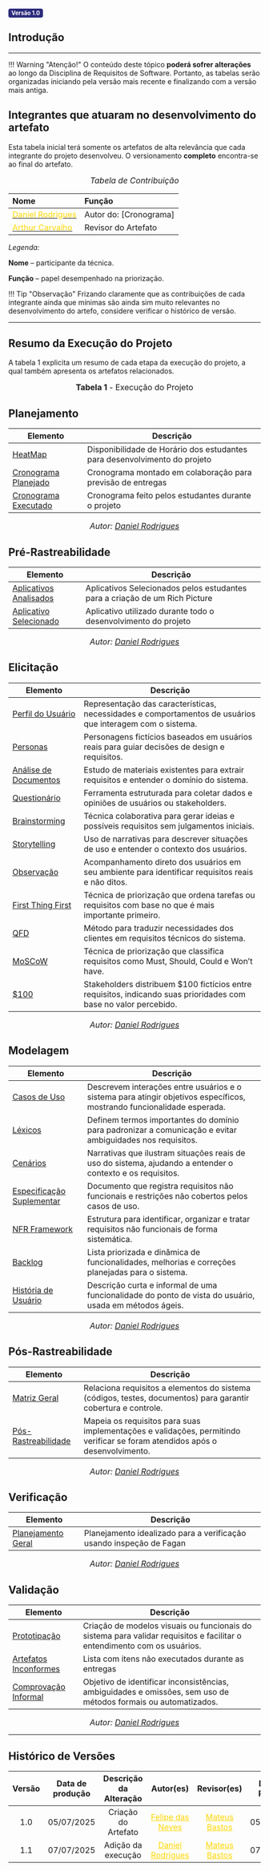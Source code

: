 <span style="background-color:#2c2c7c; color:white; font-size:0.8em; font-weight: bold; padding:2px 6px; border-radius:4px;">Versão 1.0</span>

## Introdução

---

!!! Warning "Atenção!"
    O conteúdo deste tópico **poderá sofrer alterações** ao longo da Disciplina de Requisitos de Software. Portanto, as tabelas serão organizadas iniciando pela versão mais recente e finalizando com a versão mais antiga.

## Integrantes que atuaram no desenvolvimento do artefato

Esta tabela inicial terá somente os artefatos de alta relevância que cada integrante do projeto desenvolveu. O versionamento **completo** encontra-se ao final do artefato.

<font size="3"><p style="text-align: center">_Tabela de Contribuição_</p></font>

| Nome | Função |
| :--- | :--- |
| [<span style="color:gold;">Daniel Rodrigues</span>](https://github.com/zDrNz) | Autor do: [Cronograma]
| [<span style="color:gold;">Arthur Carvalho</span>](https://github.com/arthurlleite) | Revisor do Artefato |

*Legenda:* 

**Nome** – participante da técnica. 

**Função** – papel desempenhado na priorização. 

!!! Tip "Observação"
    Frizando claramente que as contribuições de cada integrante ainda que mínimas são ainda sim muito relevantes no desenvolvimento do artefo, considere verificar o histórico de versão. 

---

## Resumo da Execução do Projeto

A tabela 1 explicita um resumo de cada etapa da execução do projeto, a qual também apresenta os artefatos relacionados.

<font size="3"><p style="text-align: center"><b>Tabela 1</b> - Execução do Projeto</p></font>

## Planejamento

| **Elemento** | **Descrição**  |
| ------------ | ------------- |
| [HeatMap](https://requisitos-de-software.github.io/2025.1-CelularSeguro/documento-planejamento/heatmap)       | Disponibilidade de Horário dos estudantes para desenvolvimento do projeto |
| [Cronograma Planejado](https://requisitos-de-software.github.io/2025.1-CelularSeguro/documento-planejamento/cronograma-planejado)       | Cronograma montado em colaboração para previsão de entregas |
| [Cronograma Executado](https://requisitos-de-software.github.io/2025.1-CelularSeguro/documento-planejamento/cronograma-executado)      | Cronograma feito pelos estudantes durante o projeto |


<font size="3"><p style="text-align: center">_Autor: [Daniel Rodrigues](https://github.com/zDrNz)_</p></font>

## Pré-Rastreabilidade

| **Elemento** | **Descrição**  |
| ------------ | ------------- |
| [Aplicativos Analisados](https://requisitos-de-software.github.io/2025.1-CelularSeguro/documento-pre-rastreabilidade/aplicativos_analisados)      | Aplicativos Selecionados pelos estudantes para a criação de um Rich Picture |
| [Aplicativo Selecionado](https://requisitos-de-software.github.io/2025.1-CelularSeguro/documento-pre-rastreabilidade/aplicativo_selecionado)       | Aplicativo utilizado durante todo o desenvolvimento do projeto |

<font size="3"><p style="text-align: center">_Autor: [Daniel Rodrigues](https://github.com/zDrNz)_</p></font>

## Elicitação

| **Elemento** | **Descrição**  |
| ------------ | ------------- |
| [Perfil do Usuário](https://requisitos-de-software.github.io/2025.1-CelularSeguro/documento-elicitacao/PerfilUsuario)       | Representação das características, necessidades e comportamentos de usuários que interagem com o sistema. |
| [Personas](https://requisitos-de-software.github.io/2025.1-CelularSeguro/documento-elicitacao/Personas)       | Personagens fictícios baseados em usuários reais para guiar decisões de design e requisitos. |
| [Análise de Documentos](https://requisitos-de-software.github.io/2025.1-CelularSeguro/documento-elicitacao/AnalisedeDocumentos)       | Estudo de materiais existentes para extrair requisitos e entender o domínio do sistema. |
| [Questionário](https://requisitos-de-software.github.io/2025.1-CelularSeguro/documento-elicitacao/Questionario)       | Ferramenta estruturada para coletar dados e opiniões de usuários ou stakeholders. |
| [Brainstorming](https://requisitos-de-software.github.io/2025.1-CelularSeguro/documento-elicitacao/Brainstorming)       | Técnica colaborativa para gerar ideias e possíveis requisitos sem julgamentos iniciais. |
| [Storytelling](https://requisitos-de-software.github.io/2025.1-CelularSeguro/documento-elicitacao/Storytelling)       | Uso de narrativas para descrever situações de uso e entender o contexto dos usuários. |
| [Observação](https://requisitos-de-software.github.io/2025.1-CelularSeguro/documento-elicitacao/Observacao)       | Acompanhamento direto dos usuários em seu ambiente para identificar requisitos reais e não ditos. |
| [First Thing First](https://requisitos-de-software.github.io/2025.1-CelularSeguro/documento-elicitacao/FirstThingFirst)       | Técnica de priorização que ordena tarefas ou requisitos com base no que é mais importante primeiro. |
| [QFD](https://requisitos-de-software.github.io/2025.1-CelularSeguro/documento-elicitacao/QFD)       | Método para traduzir necessidades dos clientes em requisitos técnicos do sistema. |
| [MoSCoW](https://requisitos-de-software.github.io/2025.1-CelularSeguro/documento-elicitacao/MoSCoW)       | Técnica de priorização que classifica requisitos como Must, Should, Could e Won’t have. |
| [$100](https://requisitos-de-software.github.io/2025.1-CelularSeguro/documento-elicitacao/100)       | Stakeholders distribuem $100 fictícios entre requisitos, indicando suas prioridades com base no valor percebido. |

<font size="3"><p style="text-align: center">_Autor: [Daniel Rodrigues](https://github.com/zDrNz)_</p></font>

## Modelagem

| **Elemento** | **Descrição**  |
| ------------ | ------------- |
| [Casos de Uso](https://requisitos-de-software.github.io/2025.1-CelularSeguro/documento-modelagem/caso-de-uso)       | Descrevem interações entre usuários e o sistema para atingir objetivos específicos, mostrando funcionalidade esperada. |
| [Léxicos](https://requisitos-de-software.github.io/2025.1-CelularSeguro/documento-modelagem/lexico)       | Definem termos importantes do domínio para padronizar a comunicação e evitar ambiguidades nos requisitos. |
| [Cenários](https://requisitos-de-software.github.io/2025.1-CelularSeguro/documento-modelagem/cenario)       | Narrativas que ilustram situações reais de uso do sistema, ajudando a entender o contexto e os requisitos. |
| [Especificação Suplementar](https://requisitos-de-software.github.io/2025.1-CelularSeguro/documento-modelagem/especificacoes-suplementar)       | Documento que registra requisitos não funcionais e restrições não cobertos pelos casos de uso. |
| [NFR Framework](https://requisitos-de-software.github.io/2025.1-CelularSeguro/documento-modelagem/Agil/NR_Framework)       | Estrutura para identificar, organizar e tratar requisitos não funcionais de forma sistemática. |
| [Backlog](https://requisitos-de-software.github.io/2025.1-CelularSeguro/documento-modelagem/Agil/Backlog)       | Lista priorizada e dinâmica de funcionalidades, melhorias e correções planejadas para o sistema. |
| [História de Usuário](https://requisitos-de-software.github.io/2025.1-CelularSeguro/documento-modelagem/Agil/Historias_de_usuario)       | Descrição curta e informal de uma funcionalidade do ponto de vista do usuário, usada em métodos ágeis. |


<font size="3"><p style="text-align: center">_Autor: [Daniel Rodrigues](https://github.com/zDrNz)_</p></font>

## Pós-Rastreabilidade

| **Elemento** | **Descrição**  |
| ------------ | ------------- |
| [Matriz Geral](https://requisitos-de-software.github.io/2025.1-CelularSeguro/documento-rastreabilidade/matriz)       | Relaciona requisitos a elementos do sistema (códigos, testes, documentos) para garantir cobertura e controle. |
| [Pós-Rastreabilidade](https://requisitos-de-software.github.io/2025.1-CelularSeguro/documento-rastreabilidade/pos-rastreabilidade)       | Mapeia os requisitos para suas implementações e validações, permitindo verificar se foram atendidos após o desenvolvimento. |


<font size="3"><p style="text-align: center">_Autor: [Daniel Rodrigues](https://github.com/zDrNz)_</p></font>

## Verificação

| **Elemento** | **Descrição**  |
| ------------ | ------------- |
| [Planejamento Geral](https://requisitos-de-software.github.io/2025.1-CelularSeguro/documento-verificacao/introducao-planejamento)       | Planejamento idealizado para a verificação usando inspeção de Fagan |


<font size="3"><p style="text-align: center">_Autor: [Daniel Rodrigues](https://github.com/zDrNz)_</p></font>

## Validação

| **Elemento** | **Descrição**  |
| ------------ | ------------- |
| [Prototipação](https://requisitos-de-software.github.io/2025.1-CelularSeguro/documento-validacao/documento-prototipacao)       | Criação de modelos visuais ou funcionais do sistema para validar requisitos e facilitar o entendimento com os usuários. |
| [Artefatos Inconformes](https://requisitos-de-software.github.io/2025.1-CelularSeguro/documento-validacao/documentacao-artefatosAnteriores)       | Lista com itens não executados durante as entregas |
| [Comprovação Informal](https://requisitos-de-software.github.io/2025.1-CelularSeguro/documento-validacao/documentacao-resposta-informal)       | Objetivo de identificar inconsistências, ambiguidades e omissões, sem uso de métodos formais ou automatizados. |

<font size="3"><p style="text-align: center">_Autor: [Daniel Rodrigues](https://github.com/zDrNz)_</p></font>




---

## Histórico de Versões 

| Versão | Data de produção   | Descrição da Alteração                               | Autor(es)             | Revisor(es)      |Data de Revisão |
| :----: | :----------------: | :--------------------------------------------------: | :-------------------: | :-------------:  |  :-----------: |
| 1.0    | 05/07/2025 | Criação do Artefato | <a style="color:gold;" href="https://github.com/FelipeFreire-gf" target="_blank">Felipe das Neves</a> | <a style="color:gold;" href="https://github.com/MateuSansete" target="_blank">Mateus Bastos</a>| 05/07/2025|
| 1.1    | 07/07/2025 | Adição da execução | <a style="color:gold;" href="https://github.com/zDrNz" target="_blank">Daniel Rodrigues</a> | <a style="color:gold;" href="https://github.com/MateuSansete" target="_blank">Mateus Bastos</a>| 07/07/2025|